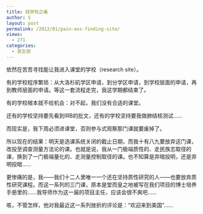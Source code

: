 ```yaml
---
title: 找学校之痛
author: S
layout: post
permalink: /2012/01/pain-ass-finding-site/
views:
  - 271
categories:
  - 民生部
---
```

依然在苦苦寻找能让我进入课堂的学校（research site）。

有的学校程序繁琐：从大洛杉矶学区申请，到分学区申请，到学校层面的申请，再到教师层面的申请。等这一套流程走完，我这学期都结束了。

有的学校根本就不给机会：对不起，我们没有合适的课堂。

还有的学校坚持要先看到IRB的批文，还有的学校坚持要我做肺结核测试……

而现实是，我下周必须进课堂，否则参与式观察那门课就要废掉了。

所以现在的结果：明天是选课系统关闭的截止日期，而我十有八九要放弃这门课，改投至调查测量方法论的课。也就是说，我从一门极端质性的、走民族志取径的课，换到了一门极端量化的、走测量控制取径的课。也不知算是弃暗投明，还是弃明投暗……

更惨痛的是，我——我们十二人里唯一一个还在坚持质性研究的人——也要放弃质性研究课程。而这一系列的三门课，原本是堂而皇之地被写在我们项目的博士培养手册里的……我导师作为这一届的项目主任，应该会很不爽吧……

咳，不管怎样，他对我最近这一系列挫折的评论是：“欢迎来到美国”……